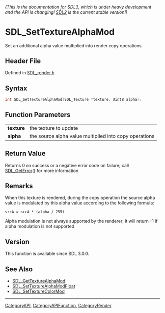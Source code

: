 ###### (This is the documentation for SDL3, which is under heavy development and the API is changing! [SDL2](https://wiki.libsdl.org/SDL2/) is the current stable version!)
# SDL_SetTextureAlphaMod

Set an additional alpha value multiplied into render copy operations.

## Header File

Defined in [SDL_render.h](https://github.com/libsdl-org/SDL/blob/main/include/SDL3/SDL_render.h)

## Syntax

```c
int SDL_SetTextureAlphaMod(SDL_Texture *texture, Uint8 alpha);

```

## Function Parameters

|                 |                                                        |
| --------------- | ------------------------------------------------------ |
| **texture**     | the texture to update                                  |
| **alpha**       | the source alpha value multiplied into copy operations |

## Return Value

Returns 0 on success or a negative error code on failure; call
[SDL_GetError](SDL_GetError)() for more information.

## Remarks

When this texture is rendered, during the copy operation the source alpha
value is modulated by this alpha value according to the following formula:

`srcA = srcA * (alpha / 255)`

Alpha modulation is not always supported by the renderer; it will return -1
if alpha modulation is not supported.

## Version

This function is available since SDL 3.0.0.

## See Also

* [SDL_GetTextureAlphaMod](SDL_GetTextureAlphaMod)
* [SDL_SetTextureAlphaModFloat](SDL_SetTextureAlphaModFloat)
* [SDL_SetTextureColorMod](SDL_SetTextureColorMod)

----
[CategoryAPI](CategoryAPI), [CategoryAPIFunction](CategoryAPIFunction), [CategoryRender](CategoryRender)


